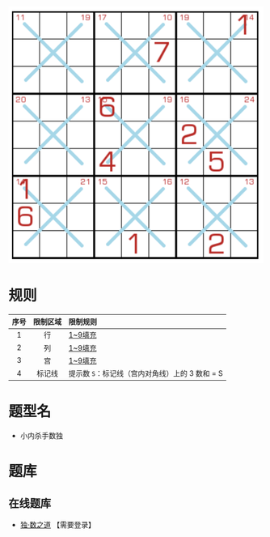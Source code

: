 ![](../../../../images/sudoku/小内杀手数独.png)

# 规则
| 序号 | 限制区域 | 限制规则 |
| :---: | :---: | :--- |
| 1 | 行 | [1~9填充] |
| 2 | 列 | [1~9填充] |
| 3 | 宫 | [1~9填充] |
| 4 | 标记线 | 提示数 `S`：标记线（宫内对角线）上的 3 数和 = S |

# 题型名
- 小内杀手数独

# 题库

## 在线题库
- [独·数之道](http://www.sudokufans.org.cn/lx/game.index.php?type=sk4) 【需要登录】

[1~9填充]: ../../../../rules.md#1to9填充